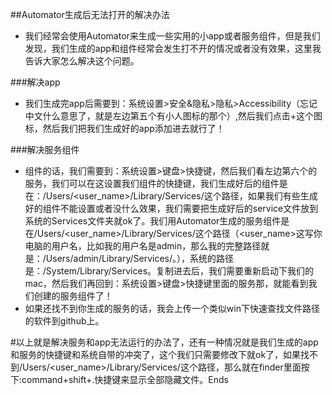 ##Automator生成后无法打开的解决办法
- 我们经常会使用Automator来生成一些实用的小app或者服务组件，但是我们发现，我们生成的app和组件经常会发生打不开的情况或者没有效果，这里我告诉大家怎么解决这个问题。
 
###解决app
- 我们生成完app后需要到：系统设置>安全&隐私>隐私>Accessibility（忘记中文什么意思了，就是左边第五个有小人图标的那个）,然后我们点击+这个图标，然后我们把我们生成好的app添加进去就行了！

###解决服务组件
- 组件的话，我们需要到：系统设置>键盘>快捷键，然后我们看左边第六个的服务，我们可以在这设置我们组件的快捷键，我们生成好后的组件是在：/Users/<user_name>/Library/Services/这个路径，如果我们有些生成好的组件不能设置或者没什么效果，我们需要把生成好后的service文件放到系统的Services文件夹就ok了。我们用Automator生成的服务组件是在/Users/<user_name>/Library/Services/这个路径（<user_name>这写你电脑的用户名，比如我的用户名是admin，那么我的完整路径就是：/Users/admin/Library/Services/。），系统的路径是：/System/Library/Services。复制进去后，我们需要重新启动下我们的mac，然后我们再回到：系统设置>键盘>快捷键里面的服务那，就能看到我们创建的服务组件了！
- 如果还找不到你生成的服务的话，我会上传一个类似win下快速查找文件路径的软件到github上。

#以上就是解决服务和app无法运行的办法了，还有一种情况就是我们生成的app和服务的快捷键和系统自带的冲突了，这个我们只需要修改下就ok了，如果找不到/Users/<user_name>/Library/Services/这个路径，那么就在finder里面按下:command+shift+.快捷键来显示全部隐藏文件。Ends